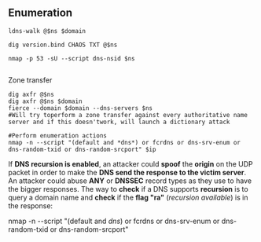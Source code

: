 ## Enumeration
```
ldns-walk @$ns $domain

dig version.bind CHAOS TXT @$ns

nmap -p 53 -sU --script dns-nsid $ns


```

Zone transfer
```
dig axfr @$ns
dig axfr @$ns $domain
fierce --domain $domain --dns-servers $ns 
#Will try toperform a zone transfer against every authoritative name server and if this doesn'twork, will launch a dictionary attack

#Perform enumeration actions
nmap -n --script "(default and *dns*) or fcrdns or dns-srv-enum or dns-random-txid or dns-random-srcport" $ip
```

If **DNS recursion is enabled**, an attacker could **spoof** the **origin** on the UDP packet in order to make the **DNS send the response to the victim server**. An attacker could abuse **ANY** or **DNSSEC** record types as they use to have the bigger responses. The way to **check** if a DNS supports **recursion** is to query a domain name and **check** if the **flag "ra"** (_recursion available_) is in the response:

nmap -n --script "(default and *dns*) or fcrdns or dns-srv-enum or dns-random-txid or dns-random-srcport" <IP>